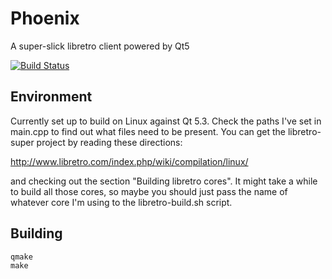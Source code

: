 Phoenix
=======

A super-slick libretro client powered by Qt5

[![Build Status](https://secure.travis-ci.org/team-phoenix/Phoenix.png)](http://travis-ci.org/team-phoenix/Phoenix)


Environment
-----------

Currently set up to build on Linux against Qt 5.3. Check the paths I've set in main.cpp to find out what files need to be present. You can get the libretro-super project by reading these directions:

http://www.libretro.com/index.php/wiki/compilation/linux/

and checking out the section "Building libretro cores". It might take a while to build all those cores, so maybe you should just pass the name of whatever core I'm using to the libretro-build.sh script.

Building
--------

```
qmake
make
```

